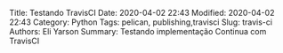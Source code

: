 Title: Testando TravisCI
Date: 2020-04-02 22:43
Modified: 2020-04-02 22:43
Category: Python
Tags: pelican, publishing,travisci
Slug: travis-ci
Authors: Eli Yarson
Summary: Testando implementação Continua com TravisCI